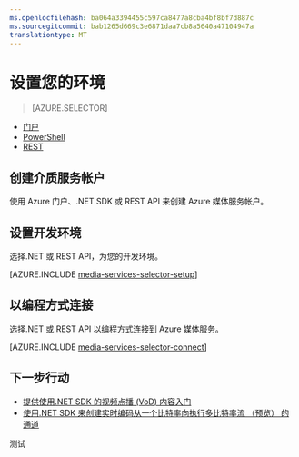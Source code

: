 ```yaml
---
ms.openlocfilehash: ba064a3394455c597ca8477a8cba4bf8bf7d887c
ms.sourcegitcommit: bab1265d669c3e6871daa7cb8a5640a47104947a
translationtype: MT
---
```

<properties
    pageTitle="设置环境 |Microsoft Azure"
    description="设置为使用 Azure 媒体服务开发环境。"
    services="media-services"
    documentationCenter=""
    authors="Juliako"
    manager="dwrede"
    editor=""/>

<tags
    ms.service="media-services"
    ms.workload="media"
    ms.tgt_pltfrm="na"
    ms.devlang="na"
    ms.topic="get-started-article"
    ms.date="08/11/2015"
    ms.author="juliako"/>

# 设置您的环境

> [AZURE.SELECTOR]
- [门户](media-services-create-account.md)
- [PowerShell](media-services-manage-with-powershell.md)
- [REST](https://msdn.microsoft.com/library/azure/dn167014.aspx)
<a id="create_account"></a>

## 创建介质服务帐户

使用 Azure 门户、.NET SDK 或 REST API 来创建 Azure 媒体服务帐户。



<a id="setup_dev_env"></a>
## 设置开发环境  

选择.NET 或 REST API，为您的开发环境。

[AZURE.INCLUDE [media-services-selector-setup](../../includes/media-services-selector-setup.md)]

<a id="connect"></a>
## 以编程方式连接

选择.NET 或 REST API 以编程方式连接到 Azure 媒体服务。

[AZURE.INCLUDE [media-services-selector-connect](../../includes/media-services-selector-connect.md)]

## 下一步行动

- [提供使用.NET SDK 的视频点播 (VoD) 内容入门](media-services-dotnet-get-started.md)
- [使用.NET SDK 来创建实时编码从一个比特率向执行多比特率流 （预览） 的通道](media-services-dotnet-creating-live-encoder-enabled-channel.md)

测试
